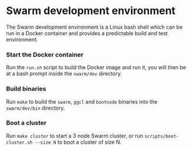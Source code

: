 Swarm development environment
=============================

The Swarm development environment is a Linux bash shell which can be run in a
Docker container and provides a predictable build and test environment.

### Start the Docker container

Run the `run.sh` script to build the Docker image and run it, you will then be
at a bash prompt inside the `swarm/dev` directory.

### Build binaries

Run `make` to build the `swarm`, `ggcl` and `bootnode` binaries into the
`swarm/dev/bin` directory.

### Boot a cluster

Run `make cluster` to start a 3 node Swarm cluster, or run
`scripts/boot-cluster.sh --size N` to boot a cluster of size N.
